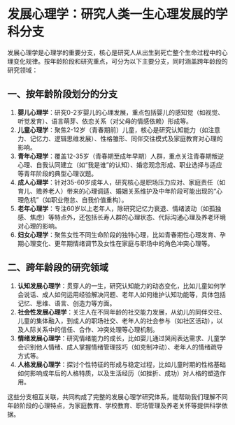 # 发展心理学：研究人类一生心理发展的学科分支
发展心理学是心理学的重要分支，核心是研究人从出生到死亡整个生命过程中的心理变化规律。按年龄阶段和研究重点，可分为以下主要分支，同时涵盖跨年龄段的研究领域：

## 一、按年龄阶段划分的分支
1.  **婴儿心理学**：研究0-2岁婴儿的心理发展，重点包括婴儿的感知觉（如视觉、听觉发育）、语言萌芽、依恋关系（对父母的情感依赖）形成等。
2.  **儿童心理学**：聚焦2-12岁（青春期前）儿童，核心是研究认知能力（如注意力、记忆力、逻辑思维发展）、性格雏形、同伴交往模式及家庭教育对心理的影响。
3.  **青年心理学**：覆盖12-35岁（青春期至成年早期）人群，重点关注青春期叛逆心理、自我认同建立（如“我是谁”的认知）、婚恋观念形成、职业选择与适应等青年阶段的典型心理议题。
4.  **成人心理学**：针对35-60岁成年人，研究核心是职场压力应对、家庭责任（如育儿、赡养老人）带来的心理调适、婚姻关系维护及中年阶段可能出现的“心理危机”（如职业倦怠、自我价值重构）。
5.  **老年心理学**：专注60岁以上老年人，除研究记忆力衰退、情绪波动（如孤独感、焦虑）等特点外，还包括长寿人群的心理状态、代际沟通心理及养老环境对心理的影响。
6.  **妇女心理学**：聚焦女性不同生命阶段的独特心理，比如青春期性心理发育、孕期心理变化、更年期情绪调节及女性在家庭与职场中的角色冲突心理等。

## 二、跨年龄段的研究领域
1.  **认知发展心理学**：贯穿人的一生，研究认知能力的动态变化，比如儿童如何学会说话、成人如何运用经验解决问题、老年人如何维护认知功能等，具体包括记忆、思维、语言、创造力等方面。
2.  **社会性发展心理学**：关注人在不同年龄的社交能力发展，从幼儿的同伴交往、儿童的集体融入，到成人的职场社交、老年人的社会参与（如社区活动），以及人际关系中的信任、合作、冲突处理等心理机制。
3.  **情绪发展心理学**：研究情绪能力的成长，比如婴儿通过哭闹表达需求、儿童学会识别他人情绪、成人掌握情绪管理技巧（如克制冲动）、老年人的情绪疏导方式等。
4.  **人格发展心理学**：探讨个性特征的形成与稳定过程，比如儿童时期的性格基础如何影响成年后的人格特质，以及生活经历（如挫折、成功）对人格的塑造作用。

这些分支相互关联，共同构成了完整的发展心理学研究体系，能帮助我们理解不同年龄阶段的心理特点，为家庭教育、学校教育、职场管理及养老关怀等提供科学依据。
